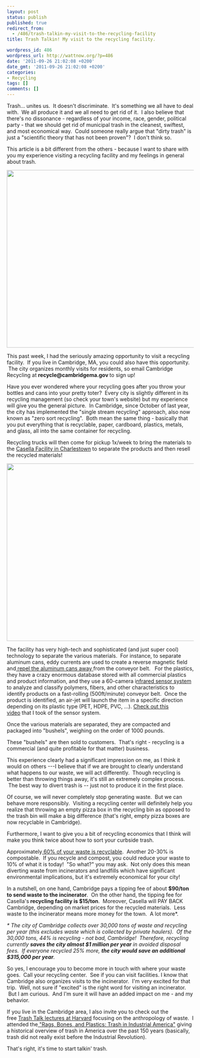 ```yaml
---
layout: post
status: publish
published: true
redirect_from:
  - /486/trash-talkin-my-visit-to-the-recycling-facility
title: Trash Talkin! My visit to the recycling facility.

wordpress_id: 486
wordpress_url: http://wattnow.org/?p=486
date: '2011-09-26 21:02:08 +0200'
date_gmt: '2011-09-26 21:02:08 +0200'
categories:
- Recycling
tags: []
comments: []
---
```

<p>Trash... unites us. &nbsp;It doesn't discriminate. &nbsp;It's something we all have to deal with. &nbsp;We all produce it and we all need to get rid of it. &nbsp;I also believe that there's no dissonance - regardless of your income, race, gender, political party - that we should get rid of municipal trash in the cleanest, swiftest, and most economical way. &nbsp;Could someone really argue that "dirty trash" is just a "scientific theory that has not been proven"? &nbsp;I don't think so.</p>
<p>This article is a bit different from the others - because I want to share with you my experience visiting a recycling facility and my feelings in general about trash.</p>
<p><a href="{{ 'assets/from-wordpress/uploads/2011/09/photo-1.jpg' | relative_url }}"><img class="size-large wp-image-489" title="photo 1" src="{{ 'assets/from-wordpress/uploads/2011/09/photo-1-1024x764.jpg' | relative_url }}" alt="" width="640" height="477" /></a></p>
<p>This past week, I had the seriously amazing opportunity to visit a recycling facility. &nbsp;If you live in Cambridge, MA, you could also have this opportunity. &nbsp;The city organizes monthly visits for residents, so email Cambridge Recycling at <strong>recycle@cambridgema.gov </strong>to sign up!</p>
<p>Have you ever wondered where your recycling goes after you throw your bottles and cans into your pretty toter? &nbsp;Every city is slightly different in its recycling management (so check your town's website) but my experience will give you the general picture. &nbsp;In Cambridge, since October of last year, the city has implemented the "single stream recycling" approach, also now known as "zero sort recycling". &nbsp;Both mean the same thing - basically that you put everything that is recyclable, paper, cardboard, plastics, metals, and glass, all into the same container for recycling.</p>
<p>Recycling trucks will then come for pickup 1x/week to bring the materials to the <a href="http://www.casella.com/what-we-do/recycling/zerosort-recycling?utm_source=homepage&amp;utm_medium=feature&amp;utm_content=calloutBlock3&amp;utm_campaign=Zero-Sort%C2%AE%20Recycling">Casella Facility in Charlestown</a>&nbsp;to separate the products and then resell the recycled materials!</p>
<p><a href="{{ 'assets/from-wordpress/uploads/2011/09/photo-3.jpg' | relative_url }}"><img class="size-large wp-image-492" title="photo 3" src="{{ 'assets/from-wordpress/uploads/2011/09/photo-3-1024x764.jpg' | relative_url }}" alt="" width="640" height="477" /></a></p>
<p>The facility has very high-tech and sophisticated (and just super cool) technology to separate the various materials. &nbsp;For instance, to separate aluminum cans, eddy currents are used to create a reverse magnetic field and<a href="http://www.cpmfg.com/products-separation-aluminum.html"> repel the aluminum cans away </a>from the conveyor belt. &nbsp; For the plastics, they have a crazy enormous database stored with all commercial plastics and product information, and they use a 60-camera i<a href="http://www.cpmfg.com/products-separation-plastics.html">nfrared sensor system </a>to analyze and classify polymers, fibers, and other characteristics to identify products on a fast-rolling (500ft/minute) conveyor belt. &nbsp;Once the product is identified, an air-jet will launch the item in a specific direction depending on its plastic type (PET, HDPE, PVC, ...). <a href="{{ 'assets/from-wordpress/uploads/2011/09/IMG_24581.mov' | relative_url }}">Check out this video</a>&nbsp;that I took of the sensor system.</p>
<p>Once the various materials are separated, they are compacted and packaged into "bushels", weighing on the order of 1000 pounds.</p>
<p></p>
<p>These "bushels" are then sold to customers. &nbsp;That's right - recycling is a commercial (and quite profitable for that matter) business.</p>
<p>This experience clearly had a significant impression on me, as I think it would on others ---I believe that if we are brought to clearly understand what happens to our waste, we will act differently. &nbsp;Though recycling is better than throwing things away, it's still an extremely complex process. &nbsp;The best way to divert trash is -- just not to produce it in the first place.</p>
<p>Of course, we will never completely stop generating waste. &nbsp;But we can behave more responsibly. &nbsp;Visiting a recycling center will definitely help you realize that throwing an empty pizza box in the recycling bin as opposed to the trash bin will make a big difference (that's right, empty pizza boxes are now recyclable in Cambridge).</p>
<p>Furthermore, I want to give you a bit of recycling economics that I think will make you think twice about how to sort your curbside trash.</p>
<p>Approximately<a href="http://www.epa.gov/osw/conserve/materials/organics/food/fd-basic.htm"> 60% of your waste is recyclable</a>. &nbsp;Another 20-30% is compostable. &nbsp;If you recycle and compost, you could reduce your waste to 10% of what it is today! &nbsp;"So what?" you may ask. &nbsp;Not only does this mean diverting waste from incinerators and landfills which have significant environmental implications, but it's extremely economical for your city!</p>
<p>In a nutshell, on one hand, Cambridge pays a tipping fee of about <strong>$90/ton to send waste to the incinerator</strong>. &nbsp;On the other hand, the tipping fee for Casella's<strong> recycling facility is $15/ton</strong>. &nbsp;Moreover, Casella will PAY BACK Cambridge, depending on market prices for the recycled materials. &nbsp;Less waste to the incinerator means more money for the town. &nbsp;A lot more*.</p>
<p><em>* The city of Cambridge collects over 30,000 tons of waste and recycling per year (this excludes waste which is collected by private haulers). &nbsp;Of the 30,000 tons, 44% is recycling - not bad, Cambridge! &nbsp;Therefore, recycling currently <strong>saves the city almost $1 million per year</strong> in avoided disposal fees. &nbsp;</em><em>If everyone recycled 25% more, <strong>the city would save an additional $315,000 per year</strong>.&nbsp;</em></p>
<p>So yes, I encourage you to become more in touch with where your waste goes. &nbsp;Call your recycling center. &nbsp;See if you can visit facilities. I know that Cambridge also organizes visits to the incinerator. &nbsp;I'm very excited for that trip. &nbsp;Well, not sure if "excited" is the right word for visiting an incinerator. &nbsp;But I am curious. &nbsp;And I'm sure it will have an added impact on me - and my behavior.</p>
<p>If you live in the Cambridge area, I also invite you to check out the free&nbsp;<a href="http://www.peabody.harvard.edu/node/151">Trash Talk lectures at Harvard</a>&nbsp;focusing on the anthropology of waste. &nbsp;I attended the<a href="http://www.peabody.harvard.edu/node/722"> "Rags, Bones, and Plastics: Trash in Industrial America"</a>&nbsp;giving a historical overview of trash in America over the past 150 years (basically, trash did not really exist before the Industrial Revolution).</p>
<p>That's right, it's time to start talkin' trash.</p>
